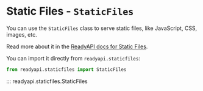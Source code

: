 # Static Files - `StaticFiles`

You can use the `StaticFiles` class to serve static files, like JavaScript, CSS, images, etc.

Read more about it in the [ReadyAPI docs for Static Files](https://readyapi.github.io/tutorial/static-files/).

You can import it directly from `readyapi.staticfiles`:

```python
from readyapi.staticfiles import StaticFiles
```

::: readyapi.staticfiles.StaticFiles

